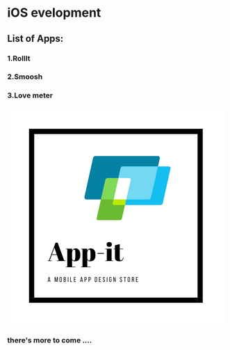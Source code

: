 # iOS evelopment

## List of Apps:
### 1.RollIt
### 2.Smoosh
### 3.Love meter

![](/images/app-it.white.png "Appit logo")

### there's more to come ....
